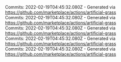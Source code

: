 Commits: 2022-02-19T04:45:32.080Z - Generated via https://github.com/marketplace/actions/artificial-grass
<br>
Commits: 2022-02-19T04:45:32.080Z - Generated via https://github.com/marketplace/actions/artificial-grass
<br>
Commits: 2022-02-19T04:45:32.080Z - Generated via https://github.com/marketplace/actions/artificial-grass
<br>
Commits: 2022-02-19T04:45:32.080Z - Generated via https://github.com/marketplace/actions/artificial-grass
<br>
Commits: 2022-02-19T04:45:32.080Z - Generated via https://github.com/marketplace/actions/artificial-grass
<br>
